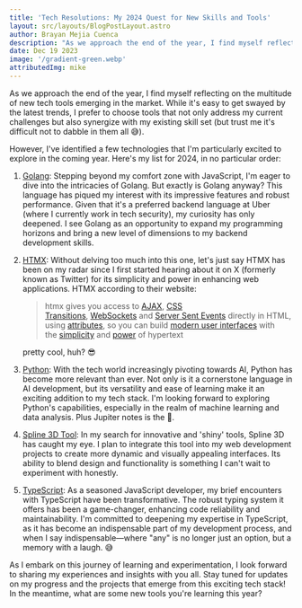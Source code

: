 ```yaml
---
title: 'Tech Resolutions: My 2024 Quest for New Skills and Tools'
layout: src/layouts/BlogPostLayout.astro
author: Brayan Mejia Cuenca
description: "As we approach the end of the year, I find myself reflecting on the multitude of new tech tools emerging in l."
date: Dec 19 2023
image: '/gradient-green.webp'
attributedImg: mike
---
```


 As we approach the end of the year, I find myself reflecting on the multitude of new tech tools emerging in the market. While it's easy to get swayed by the latest trends, I prefer to choose tools that not only address my current challenges but also synergize with my existing skill set (but trust me it's difficult not to dabble in them all 😅).

However, I've identified a few technologies that I'm particularly excited to explore in the coming year. Here's my list for 2024, in no particular order:

1. [Golang](https://go.dev/): Stepping beyond my comfort zone with JavaScript, I'm eager to dive into the intricacies of Golang. But exactly is Golang anyway? This language has piqued my interest with its impressive features and robust performance. Given that it's a preferred backend language at Uber (where I currently work in tech security), my curiosity has only deepened. I see Golang as an opportunity to expand my programming horizons and bring a new level of dimensions to my backend development skills.

2. [HTMX](https://htmx.org/): Without delving too much into this one, let's just say HTMX has been on my radar since I first started hearing about it on X (formerly known as Twitter) for its simplicity and power in enhancing web applications. HTMX according to their website:

   > htmx gives you access to [AJAX](https://htmx.org/docs/#ajax), [CSS Transitions](https://htmx.org/docs/#css_transitions), [WebSockets](https://htmx.org/docs/#websockets) and [Server Sent Events](https://htmx.org/docs/#sse) directly in HTML, using [attributes](https://htmx.org/reference/#attributes), so you can build [modern user interfaces](https://htmx.org/examples/) with the [simplicity](https://en.wikipedia.org/wiki/HATEOAS) and [power](https://www.ics.uci.edu/~fielding/pubs/dissertation/rest_arch_style.htm) of hypertext

   pretty cool, huh? 😎

3. [Python](https://python.org/): With the tech world increasingly pivoting towards AI, Python has become more relevant than ever. Not only is it a cornerstone language in AI development, but its versatility and ease of learning make it an exciting addition to my tech stack. I'm looking forward to exploring Python's capabilities, especially in the realm of machine learning and data analysis. Plus Jupiter notes is the 🐐. 

4. [Spline 3D Tool](https://spline.design/): In my search for innovative and 'shiny' tools, Spline 3D has caught my eye. I plan to integrate this tool into my web development projects to create more dynamic and visually appealing interfaces. Its ability to blend design and functionality is something I can't wait to experiment with honestly.

5. [TypeScript](https://www.typescriptlang.org/): As a seasoned JavaScript developer, my brief encounters with TypeScript have been transformative. The robust typing system it offers has been a game-changer, enhancing code reliability and maintainability. I'm committed to deepening my expertise in TypeScript, as it has become an indispensable part of my development process, and when I say indispensable—where "any" is no longer just an option, but a memory with a laugh. 😅

As I embark on this journey of learning and experimentation, I look forward to sharing my experiences and insights with you all. Stay tuned for updates on my progress and the projects that emerge from this exciting tech stack! In the meantime, what are some new tools you're learning this year?
